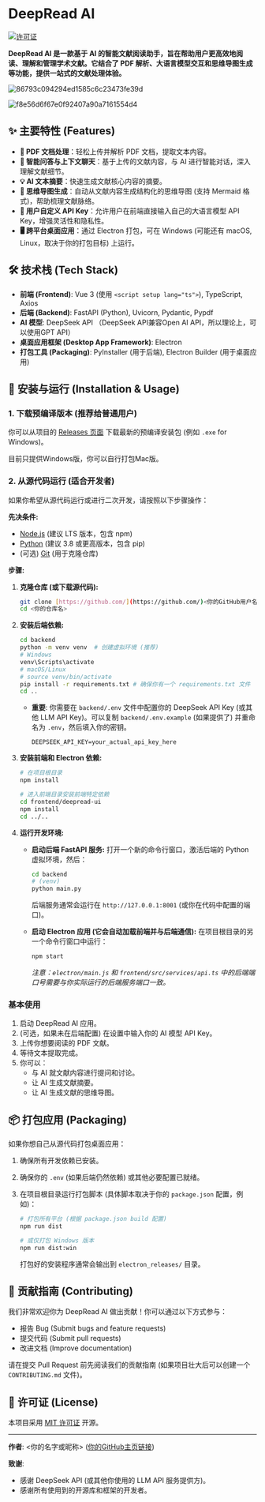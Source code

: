 # DeepRead AI 

[![许可证](https://img.shields.io/badge/license-MIT-blue.svg)](https://opensource.org/licenses/MIT)

**DeepRead AI 是一款基于 AI 的智能文献阅读助手，旨在帮助用户更高效地阅读、理解和管理学术文献。它结合了 PDF 解析、大语言模型交互和思维导图生成等功能，提供一站式的文献处理体验。**

![86793c094294ed1585c6c23473fe39d](https://github.com/user-attachments/assets/93efac89-b27d-48b7-a1a9-22e59b28f7cb)  

![f8e56d6f67e0f92407a90a7161554d4](https://github.com/user-attachments/assets/22ee064c-3438-4f06-8444-8819264439b6)



## ✨ 主要特性 (Features)

* **📄 PDF 文档处理**：轻松上传并解析 PDF 文档，提取文本内容。
* **💬 智能问答与上下文聊天**：基于上传的文献内容，与 AI 进行智能对话，深入理解文献细节。
* **💡 AI 文本摘要**：快速生成文献核心内容的摘要。
* **🧠 思维导图生成**：自动从文献内容生成结构化的思维导图 (支持 Mermaid 格式)，帮助梳理文献脉络。
* **🔑 用户自定义 API Key**：允许用户在前端直接输入自己的大语言模型 API Key，增强灵活性和隐私性。
* **🖥️ 跨平台桌面应用**：通过 Electron 打包，可在 Windows (可能还有 macOS, Linux，取决于你的打包目标) 上运行。

## 🛠️ 技术栈 (Tech Stack)

* **前端 (Frontend)**: Vue 3 (使用 `<script setup lang="ts">`), TypeScript, Axios
* **后端 (Backend)**: FastAPI (Python), Uvicorn, Pydantic, Pypdf
* **AI 模型**: DeepSeek API （DeepSeek API兼容Open AI API，所以理论上，可以使用GPT API）
* **桌面应用框架 (Desktop App Framework)**: Electron
* **打包工具 (Packaging)**: PyInstaller (用于后端), Electron Builder (用于桌面应用)

## 🚀 安装与运行 (Installation & Usage)

### 1. 下载预编译版本 (推荐给普通用户)

你可以从项目的 [Releases 页面](https://github.com/<你的GitHub用户名>/<你的仓库名>/releases) 下载最新的预编译安装包 (例如 `.exe` for Windows)。

目前只提供Windows版，你可以自行打包Mac版。

### 2. 从源代码运行 (适合开发者)

如果你希望从源代码运行或进行二次开发，请按照以下步骤操作：

**先决条件:**

* [Node.js](https://nodejs.org/) (建议 LTS 版本，包含 npm)
* [Python](https://www.python.org/downloads/) (建议 3.8 或更高版本，包含 pip)
* (可选) [Git](https://git-scm.com/) (用于克隆仓库)

**步骤:**

1.  **克隆仓库 (或下载源代码):**

	```bash
	git clone [https://github.com/](https://github.com/)<你的GitHub用户名>/<你的仓库名>.git
	cd <你的仓库名>
	```

2.  **安装后端依赖:**

	```bash
	cd backend
	python -m venv venv  # 创建虚拟环境 (推荐)
	# Windows
	venv\Scripts\activate
	# macOS/Linux
	# source venv/bin/activate
	pip install -r requirements.txt # 确保你有一个 requirements.txt 文件
	cd ..
	```

	* **重要**: 你需要在 `backend/.env` 文件中配置你的 DeepSeek API Key (或其他 LLM API Key)。可以复制 `backend/.env.example` (如果提供了) 并重命名为 `.env`，然后填入你的密钥。

		```
		DEEPSEEK_API_KEY=your_actual_api_key_here
		```

3.  **安装前端和 Electron 依赖:**

	```bash
	# 在项目根目录
	npm install
	
	# 进入前端目录安装前端特定依赖
	cd frontend/deepread-ui
	npm install
	cd ../..
	```

4.  **运行开发环境:**

	* **启动后端 FastAPI 服务:**
		打开一个新的命令行窗口，激活后端的 Python 虚拟环境，然后：

		```bash
		cd backend
		# (venv)
		python main.py
		```

		后端服务通常会运行在 `http://127.0.0.1:8001` (或你在代码中配置的端口)。

	* **启动 Electron 应用 (它会自动加载前端并与后端通信):**
		在项目根目录的另一个命令行窗口中运行：

		```bash
		npm start
		```

		*注意：`electron/main.js` 和 `frontend/src/services/api.ts` 中的后端端口号需要与你实际运行的后端服务端口一致。*

### 基本使用

1.  启动 DeepRead AI 应用。
2.  (可选，如果未在后端配置) 在设置中输入你的 AI 模型 API Key。
3.  上传你想要阅读的 PDF 文献。
4.  等待文本提取完成。
5.  你可以：
	* 与 AI 就文献内容进行提问和讨论。
	* 让 AI 生成文献摘要。
	* 让 AI 生成文献的思维导图。

## 📦 打包应用 (Packaging)

如果你想自己从源代码打包桌面应用：

1.  确保所有开发依赖已安装。

2.  确保你的 `.env` (如果后端仍然依赖) 或其他必要配置已就绪。

3.  在项目根目录运行打包脚本 (具体脚本取决于你的 `package.json` 配置，例如)：

	```bash
	# 打包所有平台 (根据 package.json build 配置)
	npm run dist
	
	# 或仅打包 Windows 版本
	npm run dist:win
	```

	打包好的安装程序通常会输出到 `electron_releases/` 目录。

## 🤝 贡献指南 (Contributing)

我们非常欢迎你为 DeepRead AI 做出贡献！你可以通过以下方式参与：

* 报告 Bug (Submit bugs and feature requests)
* 提交代码 (Submit pull requests)
* 改进文档 (Improve documentation)

请在提交 Pull Request 前先阅读我们的贡献指南 (如果项目壮大后可以创建一个 `CONTRIBUTING.md` 文件)。

## 📄 许可证 (License)

本项目采用 [MIT 许可证](LICENSE.md) 开源。

---

**作者**: <你的名字或昵称> ([你的GitHub主页链接](https://github.com/<你的GitHub用户名>))

**致谢**:

* 感谢 DeepSeek API (或其他你使用的 LLM API 服务提供方)。
* 感谢所有使用到的开源库和框架的开发者。

